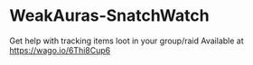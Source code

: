 # WeakAuras-SnatchWatch
Get help with tracking items loot in your group/raid
Available at https://wago.io/6Thi8Cup6

